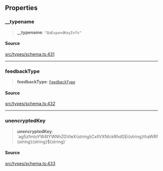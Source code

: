 ## Properties

### \_\_typename

> **\_\_typename**: `"QaExpandKeyInfo"`

#### Source

[src/types/schema.ts:431](https://github.com/bhavjitChauhan/khan-api/blob/214cc6672777162cd3ec638a3ad3a22f7fe37e04/src/types/schema.ts#L431)

***

### feedbackType

> **feedbackType**: [`FeedbackType`](api%5Cenumerations%5CFeedbackType.md)

#### Source

[src/types/schema.ts:432](https://github.com/bhavjitChauhan/khan-api/blob/214cc6672777162cd3ec638a3ad3a22f7fe37e04/src/types/schema.ts#L432)

***

### unencryptedKey

> **unencryptedKey**: \`ag5zfmtoYW4tYWNhZGVteX$\{string\}CxIIVXNlckRhdGEi$\{string\}thaWRf$\{string\}$\{string\}$\{string\}\`

#### Source

[src/types/schema.ts:433](https://github.com/bhavjitChauhan/khan-api/blob/214cc6672777162cd3ec638a3ad3a22f7fe37e04/src/types/schema.ts#L433)
